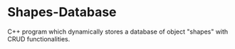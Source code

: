 # Shapes-Database
C++ program which dynamically stores a database of object "shapes" with CRUD functionalities.
